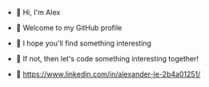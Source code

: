 * 🤗 Hi, I'm Alex 
* 🍙 Welcome to my GitHub profile 
* 🍘 I hope you'll find something interesting 
* 🤔 If not, then let's code something interesting together!

* 📧 https://www.linkedin.com/in/alexander-le-2b4a01251/
